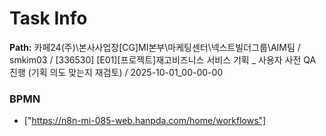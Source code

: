 # Task Info

**Path:** 카페24(주)\본사사업장\[CG]MI본부\마케팅센터\넥스트빌더그룹\AIM팀 / smkim03 / [336530] [E01][프로젝트]재고비즈니스 서비스 기획 _ 사용자 사전 QA 진행 (기획 의도 맞는지 재검토) / 2025-10-01_00-00-00

### BPMN
- ["https://n8n-mi-085-web.hanpda.com/home/workflows"]

